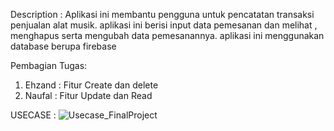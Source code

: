 Description : Aplikasi ini membantu pengguna untuk pencatatan transaksi penjualan alat musik. aplikasi ini berisi input data pemesanan dan melihat , menghapus serta mengubah data pemesanannya. aplikasi ini menggunakan database berupa firebase

Pembagian Tugas:
1. Ehzand : Fitur Create dan delete
2. Naufal : Fitur Update dan Read

USECASE :
![Usecase_FinalProject](https://github.com/EhzandHerry/FinalProjectPAM/assets/115150312/fb8c1a7b-85e9-4838-af22-dcda5d3ccc00)
